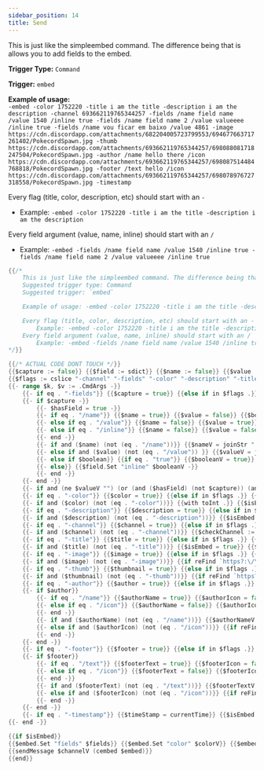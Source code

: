 ```yaml
---
sidebar_position: 14
title: Send
---
```


This is just like the simpleembed command. The difference being that is allows you to add fields to the embed.

**Trigger Type:** `Command`

**Trigger:** `embed`

**Example of usage:**  
`-embed -color 1752220 -title i am the title -description i am the description -channel 693662119765344257 -fields /name field name /value 1540 /inline true -fields /name field name 2 /value valueeee /inline true -fields /name vou ficar em baixo /value 4861 -image https://cdn.discordapp.com/attachments/682204005723799553/694677663717261402/PokecordSpawn.jpg -thumb https://cdn.discordapp.com/attachments/693662119765344257/698088081718247504/PokecordSpawn.jpg -author /name hello there /icon https://cdn.discordapp.com/attachments/693662119765344257/698087514484768818/PokecordSpawn.jpg -footer /text hello /icon https://cdn.discordapp.com/attachments/693662119765344257/698078976727318558/PokecordSpawn.jpg -timestamp`

Every flag (title, color, description, etc) should start with an `-`  
- Example: `-embed -color 1752220 -title i am the title -description i am the description`

Every field argument (value, name, inline) should start with an `/`  
- Example: `-embed -fields /name field name /value 1540 /inline true -fields /name field name 2 /value valueeee /inline true`

```go
{{/*
	This is just like the simpleembed command. The difference being that is allows you to add fields to the embed.
	Suggested trigger type: Command
	Suggested trigger: `embed`

	Example of usage: -embed -color 1752220 -title i am the title -description i am the description -channel 693662119765344257 -fields /name field name /value 1540 /inline true -fields /name field name 2 /value valueeee /inline true -fields /name vou ficar em baixo /value 4861 -image https://cdn.discordapp.com/attachments/682204005723799553/694677663717261402/PokecordSpawn.jpg -thumb https://cdn.discordapp.com/attachments/693662119765344257/698088081718247504/PokecordSpawn.jpg -author /name hello there /icon https://cdn.discordapp.com/attachments/693662119765344257/698087514484768818/PokecordSpawn.jpg -footer /text hello /icon https://cdn.discordapp.com/attachments/693662119765344257/698078976727318558/PokecordSpawn.jpg -timestamp

	Every flag (title, color, description, etc) should start with an -
		Example: -embed -color 1752220 -title i am the title -description i am the description
	Every field argument (value, name, inline) should start with an /
		Example: -embed -fields /name field name /value 1540 /inline true -fields /name field name 2 /value valueeee /inline true
*/}}

{{/* ACTUAL CODE DONT TOUCH */}}
{{$capture := false}} {{$field := sdict}} {{$name := false}} {{$value := false}} {{$boolean := false}} {{$hasField := false}} {{$nameV := ""}} {{$valueV := ""}} {{$booleanV := false}} {{$color := false}} {{$colorV := 123456}} {{$fields := cslice}} {{$isEmbed := false}} {{$description := false}} {{$descriptionV := ""}} {{$channel := false}} {{$channelV := .Channel.ID}} {{$title := false}} {{$titleV := ""}} {{$image := false}} {{$imageV := sdict}} {{$thumbnail := false}} {{$thumbnailV := sdict}} {{$author := false}} {{$authorV := sdict}} {{$authorName := false}} {{$authorNameV := ""}} {{$authorIcon := false}} {{$footer := false}} {{$footerV := sdict}} {{$footerText := false}} {{$footerIcon := false}} {{$footerTextV := ""}} {{$timeStamp := false}} {{$embed := sdict}}
{{$flags := cslice "-channel" "-fields" "-color" "-description" "-title" "-image" "-thumb" "-author" "-footer" "-timestamp"}}
{{- range $k, $v := .CmdArgs -}}
	{{- if eq . "-fields"}} {{$capture = true}} {{else if in $flags .}} {{$capture = false}} {{end -}}
	{{- if $capture -}}
		{{- $hasField = true -}}
		{{- if eq . "/name"}} {{$name = true}} {{$value = false}} {{$boolean = false -}}
		{{- else if eq . "/value"}} {{$name = false}} {{$value = true}} {{$boolean = false -}}
		{{- else if eq . "/inline"}} {{$name = false}} {{$value = false}} {{$boolean = true -}}
		{{- end -}}
		{{- if and ($name) (not (eq . "/name"))}} {{$nameV = joinStr " " $nameV .}} {{$field.Set "name" $nameV -}}
		{{- else if and ($value) (not (eq . "/value")) }} {{$valueV = joinStr " " $valueV .}} {{$field.Set "value" $valueV -}}
		{{- else if $boolean}} {{if eq . "true"}} {{$booleanV = true}} {{end}} {{$field.Set "inline" $booleanV -}}
		{{- else}} {{$field.Set "inline" $booleanV -}}
		{{- end -}}
	{{- end -}}
	{{- if and (ne $valueV "") (or (and ($hasField) (not $capture)) (and ($hasField) (eq $k (sub (len $.CmdArgs) 1))) (and (eq . "-fields") ($field.Get "name")))}} {{$hasField = false}} {{$isEmbed = true}} {{$fields = $fields.Append $field}} {{$field = sdict}} {{$nameV = ""}} {{$valueV = ""}} {{$booleanV = false}} {{end -}}
	{{- if eq . "-color"}} {{$color = true}} {{else if in $flags .}} {{$color = false}} {{end -}}
	{{- if and ($color) (not (eq . "-color"))}} {{with toInt .}} {{$isEmbed = true}} {{$colorV = .}} {{end}} {{end -}}
	{{- if eq . "-description"}} {{$description = true}} {{else if in $flags .}} {{$description = false}} {{end -}}
	{{- if and ($description) (not (eq . "-description"))}} {{$isEmbed = true}} {{$descriptionV = joinStr " " $descriptionV .}} {{end -}}
	{{- if eq . "-channel"}} {{$channel = true}} {{else if in $flags .}} {{$channel = false}} {{end -}}
	{{- if and ($channel) (not (eq . "-channel"))}} {{$checkChannel := reReplace `<|>|#` . ""}} {{with getChannel $checkChannel}} {{$channelV = .ID}} {{end}} {{end -}}
	{{- if eq . "-title"}} {{$title = true}} {{else if in $flags .}} {{$title = false}} {{end -}}
	{{- if and ($title) (not (eq . "-title"))}} {{$isEmbed = true}} {{$titleV = joinStr " " $titleV .}} {{end -}}
	{{- if eq . "-image"}} {{$image = true}} {{else if in $flags .}} {{$image = false}} {{end -}}
	{{- if and ($image) (not (eq . "-image"))}} {{if reFind `https?:\/\/\w+` .}} {{$isEmbed = true}} {{$imageV.Set "url" .}} {{end}} {{end -}}
	{{- if eq . "-thumb"}} {{$thumbnail = true}} {{else if in $flags .}} {{$thumbnail = false}} {{end -}}
	{{- if and ($thumbnail) (not (eq . "-thumb"))}} {{if reFind `https?:\/\/\w+` .}} {{$isEmbed = true}} {{$thumbnailV.Set "url" .}} {{end}} {{end -}}
	{{- if eq . "-author"}} {{$author = true}} {{else if in $flags .}} {{$author = false}} {{end -}}
	{{- if $author}}
		{{- if eq . "/name"}} {{$authorName = true}} {{$authorIcon = false -}}
		{{- else if eq . "/icon"}} {{$authorName = false}} {{$authorIcon = true -}}
		{{- end -}}
		{{- if and ($authorName) (not (eq . "/name"))}} {{$authorNameV = joinStr " " $authorNameV .}} {{$isEmbed = true}} {{$authorV.Set "name" $authorNameV -}}
		{{- else if and ($authorIcon) (not (eq . "/icon"))}} {{if reFind `https?:\/\/\w+` .}} {{$isEmbed = true}} {{$authorV.Set "icon_url" .}} {{end -}}
		{{- end -}}
	{{- end -}}
	{{- if eq . "-footer"}} {{$footer = true}} {{else if in $flags .}} {{$footer = false}} {{end -}}
	{{- if $footer}}
		{{- if eq . "/text"}} {{$footerText = true}} {{$footerIcon = false -}}
		{{- else if eq . "/icon"}} {{$footerText = false}} {{$footerIcon = true -}}
		{{- end -}}
		{{- if and ($footerText) (not (eq . "/text"))}} {{$footerTextV = joinStr " " $footerTextV .}} {{$isEmbed = true}} {{$footerV.Set "text" $footerTextV -}}
		{{- else if and ($footerIcon) (not (eq . "/icon"))}} {{if reFind `https?:\/\/\w+` .}} {{$isEmbed = true}} {{$footerV.Set "icon_url" .}} {{end -}}
		{{- end -}}
	{{- end -}}
	{{- if eq . "-timestamp"}} {{$timeStamp = currentTime}} {{$isEmbed = true}} {{end -}}
{{- end -}}

{{if $isEmbed}}
{{$embed.Set "fields" $fields}} {{$embed.Set "color" $colorV}} {{$embed.Set "description" $descriptionV}} {{$embed.Set "title" $titleV}} {{$embed.Set "image" $imageV}} {{$embed.Set "thumbnail" $thumbnailV}} {{$embed.Set "author" $authorV}} {{$embed.Set "footer" $footerV}} {{with $timeStamp}} {{$embed.Set "timestamp" .}} {{end}}
{{sendMessage $channelV (cembed $embed)}}
{{end}}
```